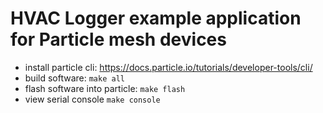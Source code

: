 # HVAC Logger example application for Particle mesh devices

- install particle cli: https://docs.particle.io/tutorials/developer-tools/cli/
- build software: `make all`
- flash software into particle: `make flash`
- view serial console `make console`
